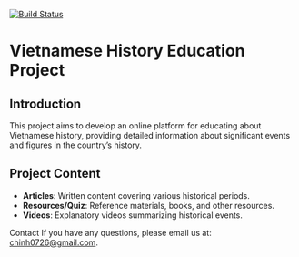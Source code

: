 [![Build Status](http://160.30.44.9:8080/buildStatus/icon?job=history-education)](http://160.30.44.9:8080/job/history-education/)
# Vietnamese History Education Project
## Introduction
This project aims to develop an online platform for educating about Vietnamese history, providing detailed information about significant events and figures in the country’s history.
## Project Content
- **Articles**: Written content covering various historical periods.
- **Resources/Quiz**: Reference materials, books, and other resources.
- **Videos**: Explanatory videos summarizing historical events.

Contact
If you have any questions, please email us at: chinh0726@gmail.com.

